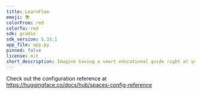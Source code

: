 ```yaml
---
title: LearnFlow
emoji: 📚
colorFrom: red
colorTo: red
sdk: gradio
sdk_version: 5.33.1
app_file: app.py
pinned: false
license: mit
short_description: Imagine having a smart educational guide right at your side.
---
```


Check out the configuration reference at https://huggingface.co/docs/hub/spaces-config-reference
